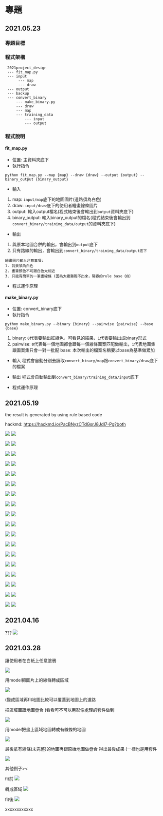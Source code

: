 # 專題

## 2021.05.23

### 專題目標

### 程式架構
```
 2021project_design
 --- fit_map.py
 --- input
      --- map
      --- draw
 --- output
 --- backup
 --- convert_binary
     --- make_binary.py
     --- draw
     --- map
     --- training_data
         --- input
         --- output
```

### 程式說明

#### fit_map.py

* 位置: 主資料夾底下
* 執行指令
```
python fit_map.py --map {map} --draw {draw} --output {output} --binary_output {binary_output}
```
* 輸入
1. map: `input/map`底下的地圖圖片(道路須為白色)
2. draw: `input/draw`底下的使用者繪畫線條圖片
3. output: 輸入output檔名(程式結束後會輸出到`output`資料夾底下)
4. binary_output: 輸入binary_output的檔名(程式結束後會輸出到`convert_binary/training_data/output`的資料夾底下)
* 輸出
1. 與原本地圖合併的輸出，會輸出到`output`底下
2. 只有路線的輸出，會輸出到`convert_binary/training_data/output底下`

```
繪畫圖片輸入注意事項:
1. 背景須為白色
2. 畫筆顏色不可跟白色太相近
3. 只能有簡單的一筆畫線條 (因為太複雜跑不出來，陽春的rule base QQ)
```
* 程式運作原理
 
#### make_binary.py

* 位置: convert_binary底下
* 執行指令
```
python make_binary.py --binary {binary} --pairwise {pairwise} --base {base}
```
1. binary: `0`代表要輸出紅綠色，可看見的結果，`1`代表要輸出成binary形式
2. pairwise: `0`代表每一個地圖都會跟每一個線條圖案匹配做輸出，`1`代表地圖集跟圖案集只會一對一批配
base: 本次輸出的檔案名稱要以base為基準做累加
* 輸入
程式會自動分別去讀取`convert_binary/map`跟`convert_binary/draw`底下的檔案
* 輸出
程式會自動輸出到`convert_binary/training_data/input`底下

* 程式運作原理


## 2021.05.19

the result is generated by using rule based code

hackmd:
https://hackmd.io/PacBNyzCTdGsrJ8JdI7-Pg?both

![](https://i.imgur.com/AZO8geV.png)
![](https://i.imgur.com/n3U960z.png)

![](https://i.imgur.com/ZBlOyJu.png)
![](https://i.imgur.com/nWd8XhF.png)

![](https://i.imgur.com/019Z0XG.png)
![](https://i.imgur.com/cJeKqE2.png)

![](https://i.imgur.com/T7v79PL.png)
![](https://i.imgur.com/GrjZaAQ.png)

![](https://i.imgur.com/GxkkVwE.png)
![](https://i.imgur.com/KKPCLbM.png)

![](https://i.imgur.com/QEvGw22.png)
![](https://i.imgur.com/X8NJxis.png)

![](https://i.imgur.com/QcrrAN1.png)
![](https://i.imgur.com/xmg7YHY.png)

![](https://i.imgur.com/R0ENnZB.png)
![](https://i.imgur.com/u9Jn9fT.png)

![](https://i.imgur.com/Ra3w4yw.png)
![](https://i.imgur.com/9IuaahQ.png)

![](https://i.imgur.com/OswY5xa.png)
![](https://i.imgur.com/dldX9X1.png)

![](https://i.imgur.com/IUtowuv.png)
![](https://i.imgur.com/pSwY5e5.png)

![](https://i.imgur.com/9shAlHa.png)
![](https://i.imgur.com/Xf4Cpim.png)

![](https://i.imgur.com/vE4pkL8.png)
![](https://i.imgur.com/DzxRzji.png)

![](https://i.imgur.com/u8K3CgI.png)
![](https://i.imgur.com/f1gEDF0.png)

![](https://i.imgur.com/NBIkcaY.png)
![](https://i.imgur.com/dnIxQHA.png)

![](https://i.imgur.com/KVJA5Xb.png)
![](https://i.imgur.com/08j3vkb.png)

![](https://i.imgur.com/fLiP5o7.png)
![](https://i.imgur.com/Ig0V2Jk.png)

![](https://i.imgur.com/c18zagw.png)
![](https://i.imgur.com/fOLy78y.png)



## 2021.04.16

???
![](https://i.imgur.com/recwRKe.png)


## 2021.03.28

讓使用者在白紙上任意塗鴉

![](https://i.imgur.com/BSdMdJR.png)

用model把圖片上的線條轉成區域

![](https://i.imgur.com/TFcBykq.png)

(變成區域再fit地圖比較可以覆蓋到地圖上的道路

把區域圖跟地圖疊合
(看看可不可以用影像處理的套件做到

![](https://i.imgur.com/66Gdrjs.png)

用model把畫上區域地圖轉成有線條的地圖

![](https://i.imgur.com/ZtlmEhU.png)


最後拿有線條(未完整)的地圖再跟原始地圖做疊合
得出最後成果
(一樣也是用套件

![](https://i.imgur.com/7fKyrtw.png)

其他例子><

fit前
![](https://i.imgur.com/LgAlYyR.png)

轉成區域
![](https://i.imgur.com/6K5QrnO.png)

fit後
![](https://i.imgur.com/p4H2Sp2.png)

xxxxxxxxxxxx


